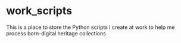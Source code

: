 # work_scripts
This is a place to store the Python scripts I create at work to help me process born-digital heritage collections
